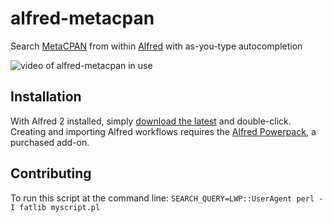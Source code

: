 alfred-metacpan
===============

Search [MetaCPAN](http://metacpan.org/) from within
[Alfred](http://www.alfredapp.com/) with as-you-type autocompletion

![video of alfred-metacpan in use](https://dl.dropboxusercontent.com/u/301667/metacpansearchforalfred.gif)

Installation
------------

With Alfred 2 installed, simply [download the latest](https://dl.dropboxusercontent.com/u/301667/alfred-metacpan.alfredworkflow)
and double-click.  Creating and importing Alfred workflows requires the [Alfred Powerpack](http://www.alfredapp.com/powerpack/), a purchased add-on.

Contributing
------------

To run this script at the command line: `SEARCH_QUERY=LWP::UserAgent perl -I fatlib myscript.pl`
